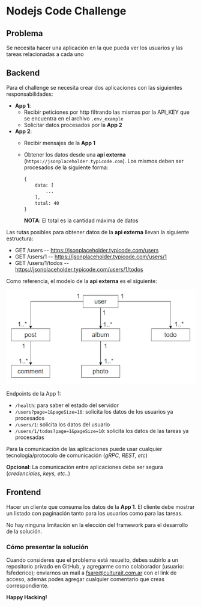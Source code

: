 # Nodejs Code Challenge

## Problema
Se necesita hacer una aplicación en la que pueda ver los usuarios y las tareas relacionadas a cada uno

## Backend
Para el challenge se necesita crear dos aplicaciones con las siguientes responsabilidades:
* **App 1**: 
    - Recibir peticiones por http filtrando las mismas por la API_KEY que se encuentra en el archivo `.env_example`
    - Solicitar datos procesados por la **App 2**
* **App 2**: 
    - Recibir mensajes de la **App 1**
    - Obtener los datos desde una **api externa** (`https://jsonplaceholder.typicode.com`). Los mismos deben ser procesados de la siguiente forma:
        ```
        {
            data: [
                ...
            ],
            total: 40
        }
        ```

        **NOTA**: El total es la cantidad máxima de datos

Las rutas posibles para obtener datos de la **api externa** llevan la siguiente estructura:
- GET        /users -- https://jsonplaceholder.typicode.com/users
- GET        /users/1 -- https://jsonplaceholder.typicode.com/users/1
- GET        /users/1/todos -- https://jsonplaceholder.typicode.com/users/1/todos  

Como referencia, el modelo de la **api externa** es el siguiente:

![plot](./modelo.png)

Endpoints de la App 1:
* `/health`: para saber el estado del servidor
* `/users?page=1&pageSize=10`: solicita los datos de los usuarios ya procesados 
* `/users/1`: solicita los datos del usuario 
* `/users/1/todos?page=1&pageSize=10`: solicita los datos de las tareas ya procesadas 

Para la comunicación de las aplicaciones puede usar cualquier tecnología/protocolo de comunicación (*gRPC, REST, etc*)

**Opcional**: La comunicación entre aplicaciones debe ser segura (*credenciales, keys, etc..*)

## Frontend

Hacer un cliente que consuma los datos de la **App 1**. El cliente debe mostrar un listado con paginación tanto para los usuarios como para las tareas. 

No hay ninguna limitación en la elección del framework para el desarrollo de la solución.

### Cómo presentar la solución
Cuando consideres que el problema está resuelto, debes subirlo a un repositorio privado en GitHub, y agregarme como colaborador (usuario: fsfederico); enviarnos un mail a fsare@culturait.com.ar con el link de acceso, además podes agregar cualquier comentario que creas correspondiente.

**Happy Hacking!**
